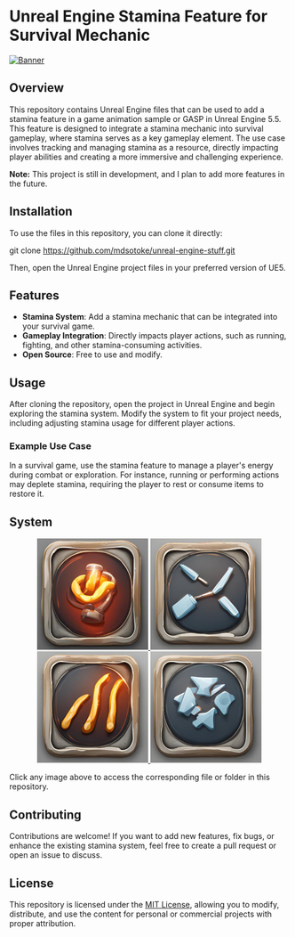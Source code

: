 # Unreal Engine Stamina Feature for Survival Mechanic  

[![Banner](https://i.postimg.cc/GtgdSj2Z/stats.jpg)](https://postimg.cc/0KSTzD7f)

## Overview  
This repository contains Unreal Engine files that can be used to add a stamina feature in a game animation sample or GASP in Unreal Engine 5.5. This feature is designed to integrate a stamina mechanic into survival gameplay, where stamina serves as a key gameplay element. The use case involves tracking and managing stamina as a resource, directly impacting player abilities and creating a more immersive and challenging experience.  

**Note:** This project is still in development, and I plan to add more features in the future.  

## Installation  
To use the files in this repository, you can clone it directly:

git clone https://github.com/mdsotoke/unreal-engine-stuff.git


Then, open the Unreal Engine project files in your preferred version of UE5.

## Features  
- **Stamina System**: Add a stamina mechanic that can be integrated into your survival game.
- **Gameplay Integration**: Directly impacts player actions, such as running, fighting, and other stamina-consuming activities.
- **Open Source**: Free to use and modify.

## Usage  
After cloning the repository, open the project in Unreal Engine and begin exploring the stamina system. Modify the system to fit your project needs, including adjusting stamina usage for different player actions.

### Example Use Case  
In a survival game, use the stamina feature to manage a player's energy during combat or exploration. For instance, running or performing actions may deplete stamina, requiring the player to rest or consume items to restore it.

## System  
<p align="center">
  <!-- tulisan href= itu untuk menaruh link hyperlink dari images -->
  <a href="https://www.youtube.com/watch?v=rnN-5MuGC9M"> 
    <img src="https://github.com/mdsotoke/unreal-engine-stuff/blob/main/images/health.jpg" alt="Health" width="200" />
  </a>
  <a href="https://github.com/mdsotoke/unreal-engine-stuff/blob/main/images/stamina.jpg">
    <img src="https://github.com/mdsotoke/unreal-engine-stuff/blob/main/images/stamina.jpg" alt="Stamina" width="200" />
  </a>
  <a href="https://github.com/mdsotoke/unreal-engine-stuff/blob/main/images/starvation.jpg">
    <img src="https://github.com/mdsotoke/unreal-engine-stuff/blob/main/images/starvation.jpg" alt="Starvation" width="200" />
  </a>
  <a href="https://github.com/mdsotoke/unreal-engine-stuff/blob/main/images/energy.jpg">
    <img src="https://github.com/mdsotoke/unreal-engine-stuff/blob/main/images/energy.jpg" alt="Energy" width="200" />
  </a>
</p>

Click any image above to access the corresponding file or folder in this repository.

## Contributing  
Contributions are welcome! If you want to add new features, fix bugs, or enhance the existing stamina system, feel free to create a pull request or open an issue to discuss.

## License  
This repository is licensed under the [MIT License](LICENSE), allowing you to modify, distribute, and use the content for personal or commercial projects with proper attribution.

